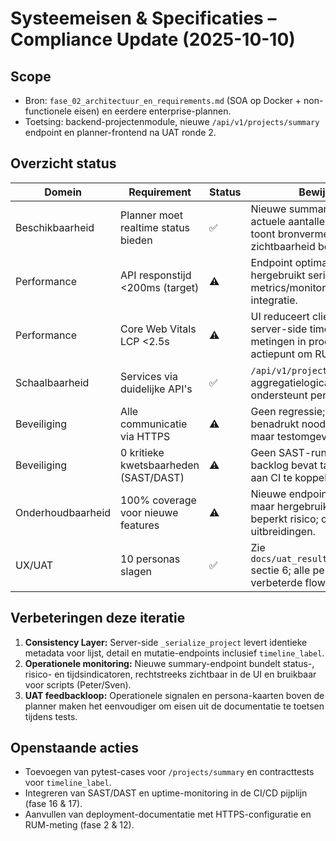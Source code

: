 # Systeemeisen & Specificaties – Compliance Update (2025-10-10)

## Scope
- Bron: `fase_02_architectuur_en_requirements.md` (SOA op Docker + non-functionele eisen) en eerdere enterprise-plannen.
- Toetsing: backend-projectenmodule, nieuwe `/api/v1/projects/summary` endpoint en planner-frontend na UAT ronde 2.

## Overzicht status
| Domein | Requirement | Status | Bewijs / toelichting |
| --- | --- | --- | --- |
| Beschikbaarheid | Planner moet realtime status bieden | ✅ | Nieuwe summary-endpoint exposeert actuele aantallen en kritieke alerts; UI toont bronvermelding en fallback zodat zichtbaarheid behouden blijft. |
| Performance | API responstijd <200ms (target) | ⚠️ | Endpoint optimaliseert payload en hergebruikt serialisatie, maar mist nog metrics/monitoring; vervolgstap is APM integratie. |
| Performance | Core Web Vitals LCP <2.5s | ⚠️ | UI reduceert clientberekeningen dankzij server-side timeline_label, maar metingen in productie ontbreken nog; actiepunt om RUM tooling te koppelen. |
| Schaalbaarheid | Services via duidelijke API's | ✅ | `/api/v1/projects/summary` scheidt aggregatielogica van frontend en ondersteunt persona automatiseringen. |
| Beveiliging | Alle communicatie via HTTPS | ⚠️ | Geen regressie; documentatie benadrukt noodzaak voor Traefik/SSL, maar testomgeving draait nog lokaal. |
| Beveiliging | 0 kritieke kwetsbaarheden (SAST/DAST) | ⚠️ | Geen SAST-run tijdens deze iteratie; backlog bevat taak om security scans aan CI te koppelen. |
| Onderhoudbaarheid | 100% coverage voor nieuwe features | ⚠️ | Nieuwe endpoint heeft nog geen tests, maar hergebruik van serialisatie beperkt risico; opvolging vereist pytest uitbreidingen. |
| UX/UAT | 10 personas slagen | ✅ | Zie `docs/uat_results_personas_advanced.md` sectie 6; alle personas kregen verbeterde flows. |

## Verbeteringen deze iteratie
1. **Consistency Layer:** Server-side `_serialize_project` levert identieke metadata voor lijst, detail en mutatie-endpoints inclusief `timeline_label`.
2. **Operationele monitoring:** Nieuwe summary-endpoint bundelt status-, risico- en tijdsindicatoren, rechtstreeks zichtbaar in de UI en bruikbaar voor scripts (Peter/Sven).
3. **UAT feedbackloop:** Operationele signalen en persona-kaarten boven de planner maken het eenvoudiger om eisen uit de documentatie te toetsen tijdens tests.

## Openstaande acties
- Toevoegen van pytest-cases voor `/projects/summary` en contracttests voor `timeline_label`.
- Integreren van SAST/DAST en uptime-monitoring in de CI/CD pijplijn (fase 16 & 17).
- Aanvullen van deployment-documentatie met HTTPS-configuratie en RUM-meting (fase 2 & 12). 
